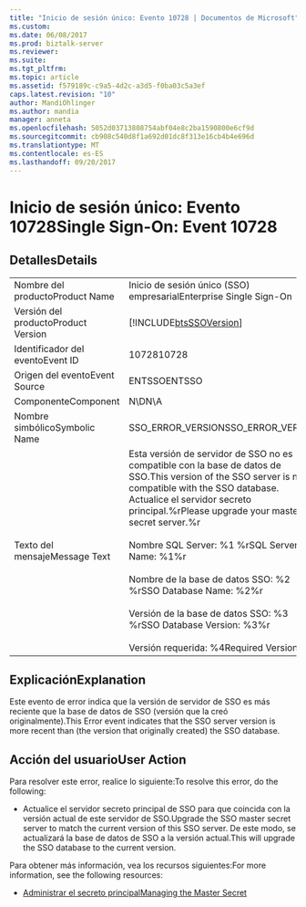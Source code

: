 ```yaml
---
title: "Inicio de sesión único: Evento 10728 | Documentos de Microsoft"
ms.custom: 
ms.date: 06/08/2017
ms.prod: biztalk-server
ms.reviewer: 
ms.suite: 
ms.tgt_pltfrm: 
ms.topic: article
ms.assetid: f579189c-c9a5-4d2c-a3d5-f0ba03c5a3ef
caps.latest.revision: "10"
author: MandiOhlinger
ms.author: mandia
manager: anneta
ms.openlocfilehash: 5052d03713808754abf04e8c2ba1590800e6cf9d
ms.sourcegitcommit: cb908c540d8f1a692d01dc8f313e16cb4b4e696d
ms.translationtype: MT
ms.contentlocale: es-ES
ms.lasthandoff: 09/20/2017
---
```

# <a name="single-sign-on-event-10728"></a><span data-ttu-id="085cd-102">Inicio de sesión único: Evento 10728</span><span class="sxs-lookup"><span data-stu-id="085cd-102">Single Sign-On: Event 10728</span></span>
## <a name="details"></a><span data-ttu-id="085cd-103">Detalles</span><span class="sxs-lookup"><span data-stu-id="085cd-103">Details</span></span>  
  
|||  
|-|-|  
|<span data-ttu-id="085cd-104">Nombre del producto</span><span class="sxs-lookup"><span data-stu-id="085cd-104">Product Name</span></span>|<span data-ttu-id="085cd-105">Inicio de sesión único (SSO) empresarial</span><span class="sxs-lookup"><span data-stu-id="085cd-105">Enterprise Single Sign-On</span></span>|  
|<span data-ttu-id="085cd-106">Versión del producto</span><span class="sxs-lookup"><span data-stu-id="085cd-106">Product Version</span></span>|[!INCLUDE[btsSSOVersion](../includes/btsssoversion-md.md)]|  
|<span data-ttu-id="085cd-107">Identificador del evento</span><span class="sxs-lookup"><span data-stu-id="085cd-107">Event ID</span></span>|<span data-ttu-id="085cd-108">10728</span><span class="sxs-lookup"><span data-stu-id="085cd-108">10728</span></span>|  
|<span data-ttu-id="085cd-109">Origen del evento</span><span class="sxs-lookup"><span data-stu-id="085cd-109">Event Source</span></span>|<span data-ttu-id="085cd-110">ENTSSO</span><span class="sxs-lookup"><span data-stu-id="085cd-110">ENTSSO</span></span>|  
|<span data-ttu-id="085cd-111">Componente</span><span class="sxs-lookup"><span data-stu-id="085cd-111">Component</span></span>|<span data-ttu-id="085cd-112">N\D</span><span class="sxs-lookup"><span data-stu-id="085cd-112">N\A</span></span>|  
|<span data-ttu-id="085cd-113">Nombre simbólico</span><span class="sxs-lookup"><span data-stu-id="085cd-113">Symbolic Name</span></span>|<span data-ttu-id="085cd-114">SSO_ERROR_VERSION</span><span class="sxs-lookup"><span data-stu-id="085cd-114">SSO_ERROR_VERSION</span></span>|  
|<span data-ttu-id="085cd-115">Texto del mensaje</span><span class="sxs-lookup"><span data-stu-id="085cd-115">Message Text</span></span>|<span data-ttu-id="085cd-116">Esta versión de servidor de SSO no es compatible con la base de datos de SSO.</span><span class="sxs-lookup"><span data-stu-id="085cd-116">This version of the SSO server is not compatible with the SSO database.</span></span> <span data-ttu-id="085cd-117">Actualice el servidor secreto principal.%r</span><span class="sxs-lookup"><span data-stu-id="085cd-117">Please upgrade your master secret server.%r</span></span><br /><br /> <span data-ttu-id="085cd-118">Nombre SQL Server: %1 %r</span><span class="sxs-lookup"><span data-stu-id="085cd-118">SQL Server Name: %1%r</span></span><br /><br /> <span data-ttu-id="085cd-119">Nombre de la base de datos SSO: %2 %r</span><span class="sxs-lookup"><span data-stu-id="085cd-119">SSO Database Name: %2%r</span></span><br /><br /> <span data-ttu-id="085cd-120">Versión de la base de datos SSO: %3 %r</span><span class="sxs-lookup"><span data-stu-id="085cd-120">SSO Database Version: %3%r</span></span><br /><br /> <span data-ttu-id="085cd-121">Versión requerida: %4</span><span class="sxs-lookup"><span data-stu-id="085cd-121">Required Version: %4</span></span>|  
  
## <a name="explanation"></a><span data-ttu-id="085cd-122">Explicación</span><span class="sxs-lookup"><span data-stu-id="085cd-122">Explanation</span></span>  
 <span data-ttu-id="085cd-123">Este evento de error indica que la versión de servidor de SSO es más reciente que la base de datos de SSO (versión que la creó originalmente).</span><span class="sxs-lookup"><span data-stu-id="085cd-123">This Error event indicates that the SSO server version is more recent than (the version that originally created) the SSO database.</span></span>  
  
## <a name="user-action"></a><span data-ttu-id="085cd-124">Acción del usuario</span><span class="sxs-lookup"><span data-stu-id="085cd-124">User Action</span></span>  
 <span data-ttu-id="085cd-125">Para resolver este error, realice lo siguiente:</span><span class="sxs-lookup"><span data-stu-id="085cd-125">To resolve this error, do the following:</span></span>  
  
-   <span data-ttu-id="085cd-126">Actualice el servidor secreto principal de SSO para que coincida con la versión actual de este servidor de SSO.</span><span class="sxs-lookup"><span data-stu-id="085cd-126">Upgrade the SSO master secret server to match the current version of this SSO server.</span></span> <span data-ttu-id="085cd-127">De este modo, se actualizará la base de datos de SSO a la versión actual.</span><span class="sxs-lookup"><span data-stu-id="085cd-127">This will upgrade the SSO database to the current version.</span></span>  
  
 <span data-ttu-id="085cd-128">Para obtener más información, vea los recursos siguientes:</span><span class="sxs-lookup"><span data-stu-id="085cd-128">For more information, see the following resources:</span></span>  
  
-   [<span data-ttu-id="085cd-129">Administrar el secreto principal</span><span class="sxs-lookup"><span data-stu-id="085cd-129">Managing the Master Secret</span></span>](../core/managing-the-master-secret.md)